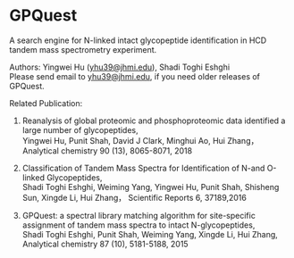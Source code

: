 # GPQuest 
A search engine for N-linked intact glycopeptide identification in HCD tandem mass spectrometry experiment.

Authors: Yingwei Hu (yhu39@jhmi.edu), Shadi Toghi Eshghi <br>
Please send email to yhu39@jhmi.edu, if you need older releases of GPQuest.

Related Publication:
1) Reanalysis of global proteomic and phosphoproteomic data identified a large number of glycopeptides,  
Yingwei Hu, Punit Shah, David J Clark, Minghui Ao, Hui Zhang，
Analytical chemistry 90 (13), 8065-8071, 2018

2) Classification of Tandem Mass Spectra for Identification of N-and O-linked Glycopeptides,   
Shadi Toghi Eshghi, Weiming Yang, Yingwei Hu, Punit Shah, Shisheng Sun, Xingde Li, Hui Zhang，
Scientific Reports 6, 37189,2016

3) GPQuest: a spectral library matching algorithm for site-specific assignment of tandem mass spectra to intact N-glycopeptides,  
Shadi Toghi Eshghi, Punit Shah, Weiming Yang, Xingde Li, Hui Zhang,
Analytical chemistry 87 (10), 5181-5188, 2015



